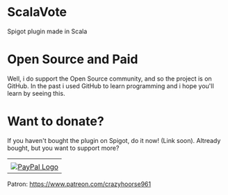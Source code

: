 # ScalaVote
Spigot plugin made in Scala
# Open Source and Paid
Well, i do support the Open Source community, and so the project is on GitHub.
In the past i used GitHub to learn programming and i hope you'll learn by seeing this.
# Want to donate?
If you haven't bought the plugin on Spigot, do it now! (Link soon).
Altready bought, but you want to support more?

<!-- PayPal Logo --><table border="0" cellpadding=10" cellspacing="0" align="center"><tbody><tr><td align="center"></td></tr><tr><td align="center"><a href="https://www.paypal.me/crazyhoorse961" title="So funktioniert PayPal" onclick="javascript:window.open('https://www.paypal.me/crazyhoorse961','WIPaypal','toolbar=no, location=no, directories=no, status=no, menubar=no, scrollbars=yes, resizable=yes, width=715, height=539); return false;"><img src="https://www.paypalobjects.com/webstatic/de_DE/i/de-pp-logo-150px.png" border="0" alt="PayPal Logo" /></a></td></tr></tbody></table><!-- PayPal Logo -->

Patron:
https://www.patreon.com/crazyhoorse961
